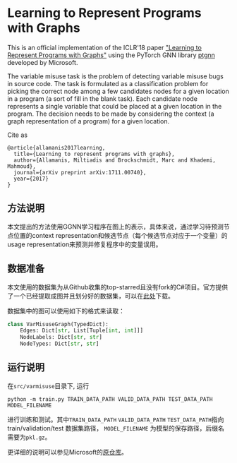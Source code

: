 # Learning to Represent Programs with Graphs

This is an official implementation of the ICLR'18 paper ["Learning to Represent Programs with Graphs"](https://arxiv.org/abs/1711.00740) 
using the PyTorch GNN library [ptgnn](https://github.com/microsoft/ptgnn) developed by Microsoft.

The variable misuse task is the problem of detecting variable misuse bugs in source code. The task is formulated as a classification problem for picking the correct node among a few candidates nodes for a given location in a program (a sort of fill in the blank task). Each candidate node represents a single variable that could be placed at a given location in the program. The decision needs to be made by considering the context (a graph representation of a program) for a given location.

Cite as
```
@article{allamanis2017learning,
  title={Learning to represent programs with graphs},
  author={Allamanis, Miltiadis and Brockschmidt, Marc and Khademi, Mahmoud},
  journal={arXiv preprint arXiv:1711.00740},
  year={2017}
}
```

## 方法说明
本文提出的方法使用GGNN学习程序在图上的表示，具体来说，通过学习待预测节点位置的context representation和候选节点（每个候选节点对应于一个变量）的usage representation来预测并修复程序中的变量误用。

## 数据准备
本文使用的数据集为从Github收集的top-starred且没有fork的C#项目。官方提供了一个已经提取成图并且划分好的数据集，可以在[此处](https://www.microsoft.com/en-us/download/details.aspx?id=56844)下载。

数据集中的图可以使用如下的格式来读取：
```Python
class VarMisuseGraph(TypedDict):
    Edges: Dict[str, List[Tuple[int, int]]]
    NodeLabels: Dict[str, str]
    NodeTypes: Dict[str, str]
```

## 运行说明
在`src/varmisuse`目录下, 运行
```commandline
python -m train.py TRAIN_DATA_PATH VALID_DATA_PATH TEST_DATA_PATH MODEL_FILENAME
```
进行训练和测试。其中`TRAIN_DATA_PATH` `VALID_DATA_PATH` `TEST_DATA_PATH`指向 train/validation/test 数据集路径， `MODEL_FILENAME` 为模型的保存路径，后缀名需要为`pkl.gz`。

更详细的说明可以参见Microsoft的[原仓库](https://github.com/microsoft/ptgnn)。